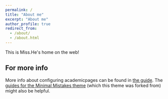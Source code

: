 ```yaml
---
permalink: /
title: "About me"
excerpt: "About me"
author_profile: true
redirect_from: 
  - /about/
  - /about.html
---
```


This is Miss.He's home on the web!



For more info
------
More info about configuring academicpages can be found in [the guide](https://https://junjia1995.github.io/markdown/). The [guides for the Minimal Mistakes theme](https://https://junjia1995.github.io/homepage/docs/configuration/) (which this theme was forked from) might also be helpful.
